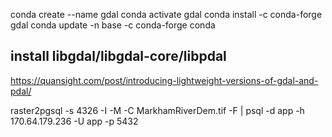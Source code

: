 conda create --name gdal
conda activate gdal
conda install -c conda-forge gdal
conda update -n base -c conda-forge conda

## install libgdal/libgdal-core/libpdal
https://quansight.com/post/introducing-lightweight-versions-of-gdal-and-pdal/


raster2pgsql -s 4326 -I -M -C MarkhamRiverDem.tif -F | psql -d app -h 170.64.179.236 -U app -p 5432